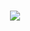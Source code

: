 <h1 align="center">
  <img src="https://readme-typing-svg.demolab.com?font=Montserrat&size=30&duration=2000&pause=1000&color=00FF00&center=true&vCenter=true&width=500&lines=Hey there! I'm Jidnya, a web enthusiast. 🚀">
</h1>
